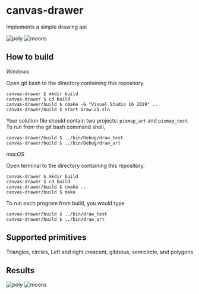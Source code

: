 # canvas-drawer

Implements a simple drawing api


![poly](https://user-images.githubusercontent.com/67133103/221354521-77585748-8458-40c8-a3c4-4f9a9da5a27d.png)
![moons](https://user-images.githubusercontent.com/67133103/221354549-85c2d7fd-4d28-4292-8e26-60eb6a1a9c6d.png)


## How to build

*Windows*

Open git bash to the directory containing this repository.

```
canvas-drawer $ mkdir build
canvas-drawer $ cd build
canvas-drawer/build $ cmake -G "Visual Studio 16 2019" ..
canvas-drawer/build $ start Draw-2D.sln
```

Your solution file should contain two projects: `pixmap_art` and `pixmap_test`.
To run from the git bash command shell, 

```
canvas-drawer/build $ ../bin/Debug/draw_test
canvas-drawer/build $ ../bin/Debug/draw_art
```

*macOS*

Open terminal to the directory containing this repository.

```
canvas-drawer $ mkdir build
canvas-drawer $ cd build
canvas-drawer/build $ cmake ..
canvas-drawer/build $ make
```

To run each program from build, you would type

```
canvas-drawer/build $ ../bin/draw_test
canvas-drawer/build $ ../bin/draw_art
```

## Supported primitives

Triangles, circles, Left and right crescent, gibbous, semicircle, and polygons

## Results

![poly](https://user-images.githubusercontent.com/67133103/221354521-77585748-8458-40c8-a3c4-4f9a9da5a27d.png)
![moons](https://user-images.githubusercontent.com/67133103/221354549-85c2d7fd-4d28-4292-8e26-60eb6a1a9c6d.png)
